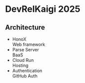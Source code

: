 # DevRelKaigi 2025

## Architecture

- HonoX  
Web framework
- Parse Server  
BaaS
- Cloud Run  
Hosting
- Authentication  
GitHub Auth
